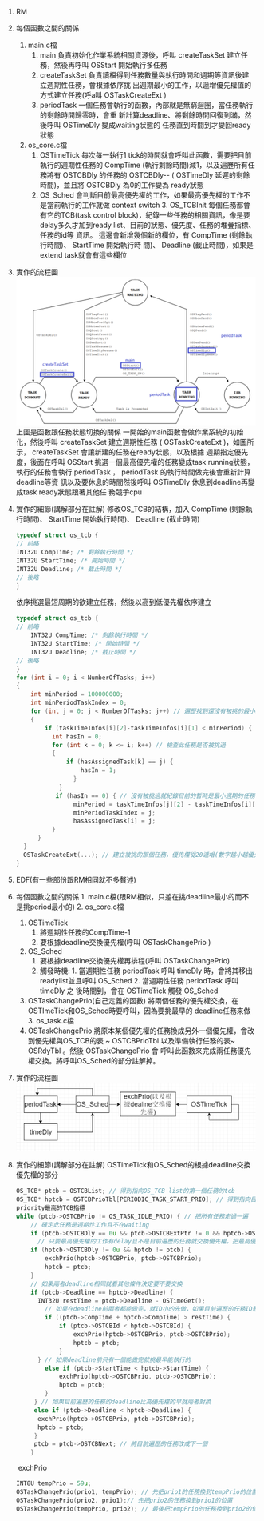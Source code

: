 1.  RM 

   1. 每個函數之間的關係

      1. main.c檔 
         1. main 負責初始化作業系統相關資源後，呼叫 createTaskSet 建立任務，然後再呼叫 OSStart 開始執⾏多任務
         2. createTaskSet 負責讀檔得到任務數量與執⾏時間和週期等資訊後建立週期性任務，會根據依序挑 出週期最⼩的⼯作，以遞增優先權值的⽅式建立任務(呼a叫 OSTaskCreateExt ) 
         3. periodTask ⼀個任務會執⾏的函數，內部就是無窮迴圈，當任務執⾏的剩餘時間歸零時，會重 新計算deadline、將剩餘時間回復到滿，然後呼叫 OSTimeDly 變成waiting狀態的 任務直到時間到才變回ready狀態 
      2. os_core.c檔
         1. OSTimeTick 每次每⼀執⾏1 tick的時間就會呼叫此函數，需要把⽬前執⾏的週期性任務的 CompTime (執⾏剩餘時間)減1，以及遍歷所有任務將有 OSTCBDly 的任務的 OSTCBDly-- ( OSTimeDly 延遲的剩餘時間)，並且將 OSTCBDly 為0的⼯作變為 ready狀態
         2. OS_Sched 會判斷⽬前最⾼優先權的⼯作，如果最⾼優先權的⼯作不是當前執⾏的⼯作就做 context switch 3. OS_TCBInit 每個任務都會有它的TCB(task control block)，紀錄⼀些任務的相關資訊，像是要 delay多久才加到ready list、⽬前的狀態、優先度、任務的堆疊指標、任務的id等 資訊。 這邊會新增幾個新的欄位，有 CompTime (剩餘執⾏時間)、 StartTime 開始執⾏時 間)、 Deadline (截⽌時間)，如果是extend task就會有這些欄位

   2. 實作的流程圖![image--000](README.assets/image--000.png)
      上圖是函數跟任務狀態切換的關係 ⼀開始的main函數會做作業系統的初始化，然後呼叫 createTaskSet 建立週期性任務 ( OSTaskCreateExt )，如圖所⽰， createTaskSet 會讓新建的任務在ready狀態，以及根據 週期指定優先度，後⾯在呼叫 OSStart 挑選⼀個最⾼優先權的任務變成task running狀態， 執⾏的任務會執⾏ periodTask ， periodTask 的執⾏時間做完後會重新計算deadline等資 訊以及要休息的時間然後呼叫 OSTimeDly 休息到deadline再變成task ready狀態跟著其他任 務競爭cpu

   3. 實作的細節(講解部分在註解)
      修改OS_TCB的結構，加入 CompTime (剩餘執⾏時間)、 StartTime 開始執⾏時間)、 Deadline (截⽌時間)

      ```c
      typedef struct os_tcb {
      // 前略
      INT32U CompTime; /* 剩餘執⾏時間 */
      INT32U StartTime; /* 開始時間 */
      INT32U Deadline; /* 截⽌時間 */
      // 後略
      }
      ```

      依序挑選最短周期的欲建立任務，然後以⾼到低優先權依序建立

      ```c
      typedef struct os_tcb {
      // 前略
          INT32U CompTime; /* 剩餘執⾏時間 */
          INT32U StartTime; /* 開始時間 */
          INT32U Deadline; /* 截⽌時間 */
      // 後略
      }
      for (int i = 0; i < NumberOfTasks; i++)
      {
          int minPeriod = 100000000;
          int minPeriodTaskIndex = 0;
          for (int j = 0; j < NumberOfTasks; j++) // 遍歷找到還沒有被挑的最⼩週期任務
          {
              if (taskTimeInfos[i][2]-taskTimeInfos[i][1] < minPeriod) {
              	int hasIn = 0;
              	for (int k = 0; k <= i; k++) // 檢查此任務是否被挑過
              	{
                  	if (hasAssignedTask[k] == j) {
                  		hasIn = 1;
                      }
                  }
                 if (hasIn == 0) { // 沒有被挑過就紀錄⽬前的暫時是最⼩週期的任務
                      minPeriod = taskTimeInfos[j][2] - taskTimeInfos[i][1];
                      minPeriodTaskIndex = j;
                      hasAssignedTask[i] = j;
      			}
      		}
      	}
      	OSTaskCreateExt(...); // 建立被挑的那個任務，優先權從20遞增(數字越⼩越優先)
      }
      ```

2.  EDF(有⼀些部份跟RM相同就不多贅述)

   1.  每個函數之間的關係
      1.  main.c檔(跟RM相似，只差在挑deadline最⼩的⽽不是挑period最⼩的)
      2.  os_core.c檔
         1. OSTimeTick
            1. 將週期性任務的CompTime-1
            2. 要根據deadline交換優先權(呼叫 OSTaskChangePrio )
         2. OS_Sched
            1. 要根據deadline交換優先權再排程(呼叫 OSTaskChangePrio)
            2. 觸發時機: 1. 當週期性任務 periodTask 呼叫 timeDly 時，會將其移出 readylist並且呼叫 OS_Sched 2. 當週期性任務 periodTask 呼叫 timeDly 之 後時間到，會在 OSTimeTick 觸發 OS_Sched
         3. OSTaskChangePrio(⾃⼰定義的函數)
            將兩個任務的優先權交換，在OSTImeTick和OS_Sched時要呼叫，因為要挑最早的 deadline任務來做
      3. os_task.c檔
         1. OSTaskChangePrio
            將原本某個優先權的任務換成另外⼀個優先權，會改到優先權與OS_TCB的表 ~ OSTCBPrioTbl 以及準備執⾏任務的表~ OSRdyTbl 。然後 OSTaskChangePrio 會 呼叫此函數來完成兩任務優先權交換。將呼叫OS_Sched的部分註解掉。

   2. 實作的流程圖![image--001](README.assets/image--001.png)

   3. 實作的細節(講解部分在註解)
      OSTimeTick和OS_Sched的根據deadline交換優先權的部分

      ```c
      OS_TCB* ptcb = OSTCBList; // 得到指向OS_TCB list的第⼀個任務的tcb
      OS_TCB* hptcb = OSTCBPrioTbl[PERIODIC_TASK_START_PRIO]; // 得到指向⽬前
      priority最⾼的TCB指標
      while (ptcb->OSTCBPrio != OS_TASK_IDLE_PRIO) { // 把所有任務⾛過⼀遍
          // 確定此任務是週期性⼯作且不在waiting
          if (ptcb->OSTCBDly == 0u && ptcb->OSTCBExtPtr != 0 && hptcb->OSTCBExtPtr != 0) {
      		// 只要最⾼優先權的⼯作有delay且不是⽬前遍歷的任務就交換優先權，把最⾼優先權的⼯作換掉
          if (hptcb->OSTCBDly != 0u && hptcb != ptcb) {
              exchPrio(hptcb->OSTCBPrio, ptcb->OSTCBPrio);
              hptcb = ptcb;
          }
          // 如果兩者deadline相同就看其他條件決定要不要交換
          if (ptcb->Deadline == hptcb->Deadline) {
          	INT32U restTime = ptcb->Deadline - OSTimeGet();
              // 如果在deadline前兩者都能做完，就ID⼩的先做，如果⽬前遍歷的任務ID較⼩就交換優先權
              if ((ptcb->CompTime + hptcb->CompTime) > restTime) {
                  if (ptcb->OSTCBId < hptcb->OSTCBId) {
                      exchPrio(hptcb->OSTCBPrio, ptcb->OSTCBPrio);
                      hptcb = ptcb;
                  }
      		} // 如果deadline前只有⼀個能做完就挑最早能執⾏的
              else if (ptcb->StartTime < hptcb->StartTime) {
                  exchPrio(hptcb->OSTCBPrio, ptcb->OSTCBPrio);
                  hptcb = ptcb;
              }
           } // 如果⽬前遍歷的任務的deadline比⾼優先權的早就兩者對換
           else if (ptcb->Deadline < hptcb->Deadline) {
           	exchPrio(hptcb->OSTCBPrio, ptcb->OSTCBPrio);
          	hptcb = ptcb;
           }
           ptcb = ptcb->OSTCBNext; // 將⽬前遍歷的任務改成下⼀個
          }
      ```

      ​	exchPrio

      ```c
      INT8U tempPrio = 59u;
      OSTaskChangePrio(prio1, tempPrio); // 先把prio1的任務換到tempPrio的位置
      OSTaskChangePrio(prio2, prio1);// 先把prio2的任務換到prio1的位置
      OSTaskChangePrio(tempPrio, prio2); // 最後把tempPrio的任務換到prio2的位置
      ```

      

